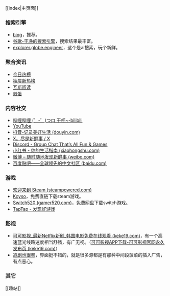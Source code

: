 [[index|主页面]]

### 搜索引擎
- [bing](http://www.bing.com/?quanso.com.cn&mkt=zh-CN)，推荐。
- [谷歌-干净的搜索引擎](https://www.google.com.hk/)，搜索结果最丰富。
- [explorer.globe.engineer](https://explorer.globe.engineer/)，这个是ai搜索，玩个新鲜。


### 聚合资讯
- [今日热榜](https://tophub.today)
- [抽屉新热榜](https://m.chouti.com/)
- [瓦斯阅读](https://qnmlgb.tech/)
- [煎蛋](https://i.jandan.net/)

### 内容社交
- [哔哩哔哩 (゜-゜)つロ 干杯~-bilibili](https://www.bilibili.com/)
- [YouTube](https://www.youtube.com/)
- [抖音-记录美好生活 (douyin.com)](https://www.douyin.com/)
- [X。尽是新鲜事 / X](https://x.com/)
- [Discord - Group Chat That’s All Fun & Games](https://discord.com/)
- [小红书 - 你的生活指南 (xiaohongshu.com)](https://www.xiaohongshu.com/explore)
- [微博 – 随时随地发现新鲜事 (weibo.com)](https://weibo.com/newlogin?tabtype=weibo&gid=102803&openLoginLayer=0&url=https%3A%2F%2Fweibo.com%2F)
- [百度贴吧——全球领先的中文社区 (baidu.com)](https://tieba.baidu.com/)


### 游戏
- [欢迎来到 Steam (steampowered.com)](https://store.steampowered.com/)
- [Koyso](https://koyso.com/)，免费直链下载steam游戏。
- [Switch520 (gamer520.com)](https://www.gamer520.com/)，免费网盘下载switch游戏。
- [TapTap - 发现好游戏](https://www.taptap.cn/)


### 影视
- [可可影视_最新Netflix新剧_韩国电影免费在线观看 (keke19.com)](https://www.keke19.com:51111/)，有一个高速蓝光线路速度相当舒畅，有广无视。（[可可影视APP下载-可可影视官网永久发布页 (keke19.com)](https://dl.keke19.com/)）
- [追剧也很卷](https://www.freeok.vip/)，界面挺不错的，就是很多源都是有那种中间段菠菜的插入广告，有点恶心。

### 其它
[[趣站]]